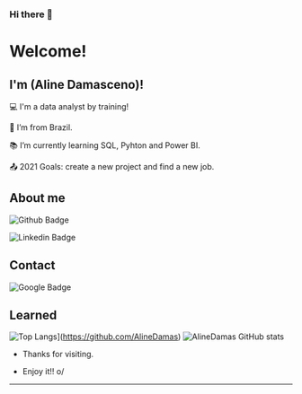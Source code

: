 ### Hi there 👋

# Welcome!

 

## I'm (Aline Damasceno)!

 

:computer: I'm a data analyst by training!

:house_with_garden: I’m from Brazil.

:books: I’m currently learning SQL, Pyhton and Power BI.

:outbox_tray: 2021 Goals: create a new project and find a new job.

 

## About me

![Github Badge](https://img.shields.io/badge/-Github-000?style=flat-square&logo=Github&logoColor=white&link=https://github.com/AlineDamas)

![Linkedin Badge](https://img.shields.io/badge/-LinkedIn-blue?style=flat-square&logo=Linkedin&logoColor=white&link=https://www.linkedin.com/in/aline-damasceno-111144aa/)

## Contact
![Google Badge](https://img.shields.io/badge/Gmail-D14836?style=for-the-badge&logo=gmail&logoColor=white&link=https://mail.google.com/mail/u/0/#inbox)
    
## Learned
![Top Langs](https://github-readme-stats.vercel.app/api/top-langs/?username=anuraghazra&layout=compact)](https://github.com/AlineDamas)
![AlineDamas GitHub stats](https://github-readme-stats.vercel.app/api?username=AlineDamas)

- Thanks for visiting.

- Enjoy it!! o/

----------------------------------------------------------------------------------




